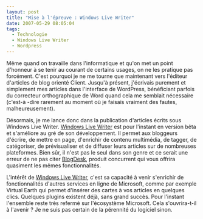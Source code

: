 ```yaml
---
layout: post
title: "Mise à l'épreuve : Windows Live Writer"
date: 2007-05-29 08:05:04
tags:
  - Technologie
  - Windows Live Writer
  - Wordpress
---
```


Même quand on travaille dans l'informatique et qu'on met un point d'honneur à se tenir au courant de certains usages, on ne les pratique pas forcément. C'est pourquoi je ne me tourne que maintenant vers l'éditeur d'articles de blog orienté Client. Jusqu'à présent, j'écrivais purement et simplement mes articles dans l'interface de WordPress, bénéficiant parfois du correcteur orthographique de Word quand cela me semblait nécessaire (c'est-à -dire rarement au moment où je faisais vraiment des fautes, malheureusement).

Désormais, je me lance donc dans la publication d'articles écrits sous Windows Live Writer. [Windows Live Writer](http://windows.microsoft.com:80/en-us/windows-live/essentials) est pour l'instant en version bêta et s'améliore au gré de son développement. Il permet aux bloggeurs d'écrire, de mettre en page, d'enrichir de contenu multimédia, de tagger, de catégoriser, de prévisualiser et de diffuser leurs articles sur de nombreuses plateformes. Bien sûr, il n'est pas le seul dans son genre et ce serait une erreur de ne pas citer [BlogDesk](http://www.blogdesk.org/de/index.htm), produit concurrent qui vous offrira quasiment les mêmes fonctionnalités.

L'intérêt de [Windows Live Writer](http://windows.microsoft.com:80/en-us/windows-live/essentials), c'est sa capacité à venir s'enrichir de fonctionnalités d'autres services en ligne de Microsoft, comme par exemple Virtual Earth qui permet d'insérer des cartes à vos articles en quelques clics. Quelques plugins existent déjà, sans grand succès. Pour l'instant l'ensemble reste très refermé sur l'écosystème Microsoft. Cela s'ouvrira-t-il à l'avenir ? Je ne suis pas certain de la pérennité du logiciel sinon.